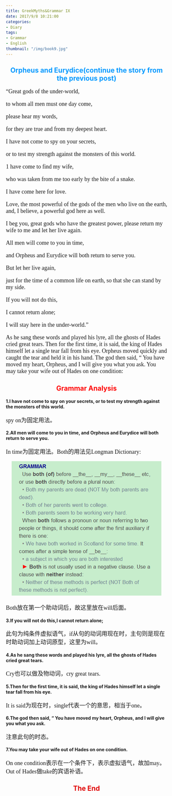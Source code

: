 ```yaml
---
title: GreekMyths&Grammar IX
date: 2017/9/8 10:21:00
categories: 
- Diary
tags:
- Grammar
- English
thumbnail: "/img/book9.jpg"
---
```


## <font color=#0099ff><center> Orpheus and Eurydice(continue the story from the previous post)</center></font> ##

<font size=4 face="微软雅黑">

“Great gods of the under-world,

 to whom all men must one day come,

 please hear my words,

for they are true and from my deepest heart.

I have not come to spy on your secrets,

or to test my strength against the monsters of this world.

1 have come to find my wife,

who was taken from me too early by the bite of a snake.

I have come here for love.

Love, the most powerful of the gods of the men who live on the earth, and, I believe, a powerful god here as well.

I beg you, great gods who have the greatest power, please return my wife to me and let her live again.

All men will come to you in time,

and Orpheus and Eurydice will both return to serve you.

But let her live again,

just for the time of a common life on earth, so that she can stand by my side.

If you will not do this,

I cannot return alone;

I will stay here in the under-world.”

As he sang these words and played his lyre, all the ghosts of Hades cried great tears. Then for the first time, it is said, the king of Hades himself let a single tear fall from his eye. Orpheus moved quickly and caught the tear and held it in his hand. The god then said, “ You have moved my heart, Orpheus, and I will give you what you ask. You may take your wife out of Hades on one condition:



</font>

## <font color=red><center>Grammar Analysis</center> </font> ##

#### 1.I have not come to spy on your secrets, or to test my strength against the monsters of this world. 

<font size=4 face="微软雅黑">

spy on为固定用法。

</font>

#### 2.All men will come to you in time, and Orpheus and Eurydice will both return to serve you. 

<font size=4 face="微软雅黑">

In time为固定用法。Both的用法见Longman Dictionary:

<center>

![Grammar-first](GreekMyths-Grammar9/Grammar-first.png)

</center>

Both放在第一个助动词后，故这里放在will后面。

</font>

#### 3.If you will not do this,I cannot return alone;

<font size=4 face="微软雅黑">
此句为纯条件虚拟语气，if从句的动词用现在时，主句则是现在时助动词加上动词原型，这里为will。
</font>

#### 4.As he sang these words and played his lyre, all the ghosts of Hades cried great tears.

<font size=4 face="微软雅黑">
Cry也可以做及物动词，cry great tears.
</font>

#### 5.Then for the first time, it is said, the king of Hades himself let a single tear fall from his eye. 

<font size=4 face="微软雅黑">
It is said为现在时，single代表一个的意思，相当于one。
</font>

#### 6.The god then said, “ You have moved my heart, Orpheus, and I will give you what you ask. 

<font size=4 face="微软雅黑">
注意此句的时态。
</font>

#### 7.You may take your wife out of Hades on one condition.

<font size=4 face="微软雅黑">
On one condition表示在一个条件下，表示虚拟语气，故加may。Out of Hades做take的宾语补语。
</font>

## <font color=yellowish><center>The End</center> ##